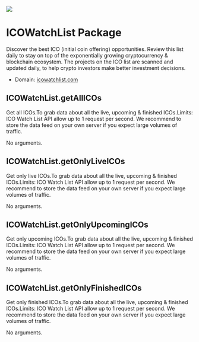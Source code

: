 [![](https://scdn.rapidapi.com/RapidAPI_banner.png)](https://rapidapi.com/package/ICOWatchList/functions?utm_source=RapidAPIGitHub_ICOWatchListFunctions&utm_medium=button&utm_content=RapidAPI_GitHub)

# ICOWatchList Package
Discover the best ICO (initial coin offering) opportunities. Review this list daily to stay on top of the exponentially growing cryptocurrency & blockchain ecosystem. The projects on the ICO list are scanned and updated daily, to help crypto investors make better investment decisions.
* Domain: [icowatchlist.com](https://icowatchlist.com/)


## ICOWatchList.getAllICOs
Get all ICOs.To grab data about all the live, upcoming & finished ICOs.Limits: ICO Watch List API allow up to 1 request per second. We recommend to store the data feed on your own server if you expect large volumes of traffic.

No arguments.

## ICOWatchList.getOnlyLiveICOs
Get only live ICOs.To grab data about all the live, upcoming & finished ICOs.Limits: ICO Watch List API allow up to 1 request per second. We recommend to store the data feed on your own server if you expect large volumes of traffic.

No arguments.

## ICOWatchList.getOnlyUpcomingICOs
Get only upcoming ICOs.To grab data about all the live, upcoming & finished ICOs.Limits: ICO Watch List API allow up to 1 request per second. We recommend to store the data feed on your own server if you expect large volumes of traffic.

No arguments.

## ICOWatchList.getOnlyFinishedICOs
Get only finished ICOs.To grab data about all the live, upcoming & finished ICOs.Limits: ICO Watch List API allow up to 1 request per second. We recommend to store the data feed on your own server if you expect large volumes of traffic.

No arguments.

